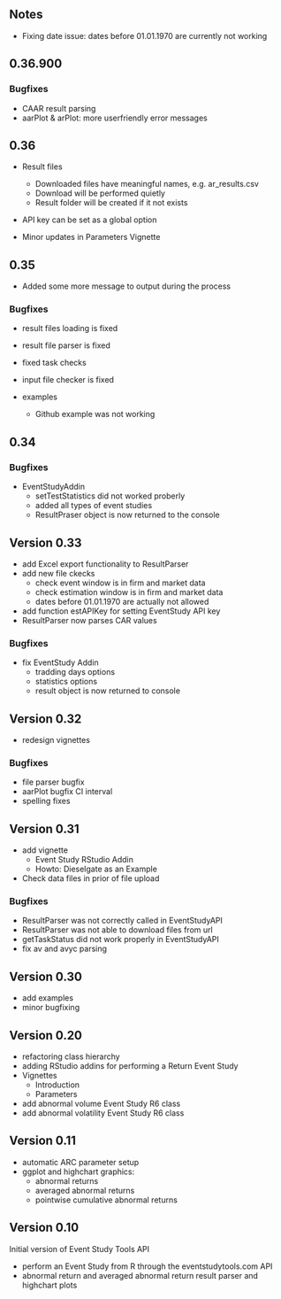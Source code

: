 ## Notes

- Fixing date issue: dates before 01.01.1970 are currently not working

## 0.36.900

### Bugfixes

- CAAR result parsing
- aarPlot & arPlot: more userfriendly error messages


## 0.36

- Result files
  - Downloaded files have meaningful names, e.g. ar_results.csv
  - Download will be performed quietly
  - Result folder will be created if it not exists

- API key can be set as a global option
- Minor updates in Parameters Vignette


## 0.35

- Added some more message to output during the process

### Bugfixes

- result files loading is fixed
- result file parser is fixed
- fixed task checks
- input file checker is fixed

- examples
    - Github example was not working

## 0.34

### Bugfixes

- EventStudyAddin
    - setTestStatistics did not worked proberly
    - added all types of event studies
    - ResultPraser object is now returned to the console


## Version 0.33

- add Excel export functionality to ResultParser
- add new file ckecks
    - check event window is in firm and market data
    - check estimation window is in firm and market data
    - dates before 01.01.1970 are actually not allowed
- add function estAPIKey for setting EventStudy API key
- ResultParser now parses CAR values

### Bugfixes

- fix EventStudy Addin 
    - tradding days options
    - statistics options
    - result object is now returned to console


## Version 0.32

- redesign vignettes

### Bugfixes 

- file parser bugfix
- aarPlot bugfix CI interval
- spelling fixes


## Version 0.31

- add vignette
    - Event Study RStudio Addin
    - Howto: Dieselgate as an Example
- Check data files in prior of file upload


### Bugfixes

- ResultParser was not correctly called in EventStudyAPI
- ResultParser was not able to download files from url
- getTaskStatus did not work properly in EventStudyAPI 
- fix av and avyc parsing


## Version 0.30

- add examples
- minor bugfixing


## Version 0.20

- refactoring class hierarchy
- adding RStudio addins for performing a Return Event Study
- Vignettes
    - Introduction
    - Parameters
- add abnormal volume Event Study R6 class
- add abnormal volatility Event Study R6 class


## Version 0.11

- automatic ARC parameter setup
- ggplot and highchart graphics:
    - abnormal returns
    - averaged abnormal returns
    - pointwise cumulative abnormal returns


## Version 0.10

Initial version of Event Study Tools API

- perform an Event Study from R through the eventstudytools.com API
- abnormal return and averaged abnormal return result parser and highchart plots
